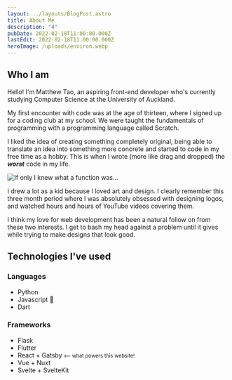 ```yaml
---
layout: ../layouts/BlogPost.astro
title: About Me
description: "4"
pubDate: 2022-02-18T11:00:00.000Z
lastEdit: 2022-02-18T11:00:00.000Z
heroImage: /uploads/environ.webp
---
```


## Who I am

Hello! I'm Matthew Tao, an aspiring front-end developer who's currently studying Computer Science at the University of Auckland.

My first encounter with code was at the age of thirteen, where I signed up for a coding club at my school. We were taught the fundamentals of programming with a programming language called Scratch.

I liked the idea of creating something completely original, being able to translate an idea into something more concrete and started to code in my free time as a hobby. This is when I wrote (more like drag and dropped) the **_worst_** code in my life.

![If only I knew what a function was...](/uploads/scratch.png)

I drew a lot as a kid because I loved art and design. I clearly remember this three month period where I was absolutely obsessed with designing logos, and watched hours and hours of YouTube videos covering them.

I think my love for web development has been a natural follow on from these two interests. I get to bash my head against a problem until it gives while trying to make designs that look good.

## Technologies I've used

### Languages

- Python
- Javascript 💖
- Dart

### Frameworks

- Flask
- Flutter
- React + Gatsby <small>\<-- what powers this website!</small>
- Vue + Nuxt
- Svelte + SvelteKit

